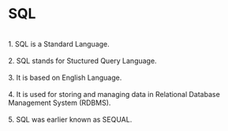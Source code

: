 # SQL
<BR> 1. SQL is a Standard Language.</BR>
<BR> 2. SQL stands for Stuctured Query Language.</BR>
<BR> 3. It is based on English Language.</BR>
<BR> 4. It is used for storing and managing data in Relational Database Management System (RDBMS).</BR>
<BR> 5. SQL was earlier known as SEQUAL.</BR>
